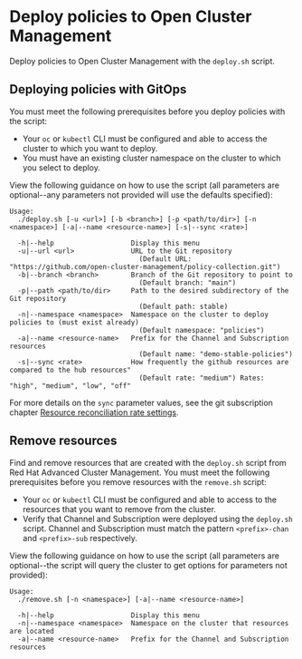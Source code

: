 # Deploy policies to Open Cluster Management

Deploy policies to Open Cluster Management with the `deploy.sh` script.

## Deploying policies with GitOps

You must meet the following prerequisites before you deploy policies with the script:

- Your `oc` or `kubectl` CLI must be configured and able to access the cluster to which you want to
  deploy.
- You must have an existing cluster namespace on the cluster to which you select to deploy.

View the following guidance on how to use the script (all parameters are optional--any parameters
not provided will use the defaults specified):

```
Usage:
  ./deploy.sh [-u <url>] [-b <branch>] [-p <path/to/dir>] [-n <namespace>] [-a|--name <resource-name>] [-s|--sync <rate>]

  -h|--help                   Display this menu
  -u|--url <url>              URL to the Git repository
                                (Default URL: "https://github.com/open-cluster-management/policy-collection.git")
  -b|--branch <branch>        Branch of the Git repository to point to
                                (Default branch: "main")
  -p|--path <path/to/dir>     Path to the desired subdirectory of the Git repository
                                (Default path: stable)
  -n|--namespace <namespace>  Namespace on the cluster to deploy policies to (must exist already)
                                (Default namespace: "policies")
  -a|--name <resource-name>   Prefix for the Channel and Subscription resources
                                (Default name: "demo-stable-policies")
  -s|--sync <rate>            How frequently the github resources are compared to the hub resources"
                                (Default rate: "medium") Rates: "high", "medium", "low", "off"
```

For more details on the `sync` parameter values, see the git subscription chapter
[Resource reconciliation rate settings](https://github.com/open-cluster-management/multicloud-operators-subscription/blob/main/docs/gitrepo_subscription.md#resource-reconciliation-rate-settings).

## Remove resources

Find and remove resources that are created with the `deploy.sh` script from Red Hat Advanced Cluster
Management. You must meet the following prerequisites before you remove resources with the
`remove.sh` script:

- Your `oc` or `kubectl` CLI must be configured and able to access to the resources that you want to
  remove from the cluster.
- Verify that Channel and Subscription were deployed using the `deploy.sh` script. Channel and
  Subscription must match the pattern `<prefix>-chan` and `<prefix>-sub` respectively.

View the following guidance on how to use the script (all parameters are optional--the script will
query the cluster to get options for parameters not provided):

```
Usage:
  ./remove.sh [-n <namespace>] [-a|--name <resource-name>]

  -h|--help                   Display this menu
  -n|--namespace <namespace>  Namespace on the cluster that resources are located
  -a|--name <resource-name>   Prefix for the Channel and Subscription resources
```

